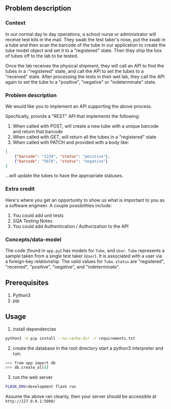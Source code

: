 ## Problem description

### Context
In our normal day to day operations, a school nurse or administrator will receive test kits in the mail. They swab the test taker's nose, put the swab in a tube and then scan the barcode of the tube in our application to create the tube model object and set it to a "registered" state. Then they ship the box of tubes off to the lab to be tested.

Once the lab receives the physical shipment, they will call an API to find the tubes in a :"registered" state, and call the API to set the tubes to a "received" state. After processing the tests in their wet lab, they call the API again to set the tube to a "positive", "negative" or "indeterminate" state. 

### Problem description
We would like you to implement an API supporting the above process. 

Specfically, provide a "REST" API that implements the following: 
1. When called with POST, will create a new tube with a unique barcode and return that barcode
2. When called with GET, will return all the tubes in a "registered" state
3. When called with PATCH and provided with a body like:
```json
[
    {"barcode": "1234", "status": "positive"},
    {"barcode": "5678", "status": "negative"}
]
```
...will update the tubes to have the appropriate statuses.

### Extra credit
Here's where you get an opportunity to show us what is important to you as a software engineer. A couple possibilities include:
1. You could add unit tests
2. SQA Testing Notes
3. You could add Authentication / Authorization to the API

### Concepts/data-model
The code (found in `app.py`) has models for `Tube`, and `User`. `Tube` represents a sample taken from a single test taker (`User`). It is associated with a user via a foreign-key relationship. The valid values for `Tube.status` are "registered", "received", "positive", "negative", and "indeterminate". 

## Prerequisites
1. Python3
2. pip

## Usage

1. install dependencies
```bash
python3 -m pip install --no-cache-dir -r requirements.txt
```

2. create the database
In the root directory start a python3 interpreter and run:
```bash
>>> from app import db
>>> db.create_all()
```

3. run the web server
```bash
FLASK_ENV=development flask run
```

Assume the above ran cleanly, then your server should be accessible at `http://127.0.0.1:5000/`